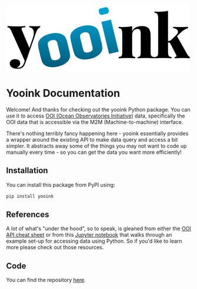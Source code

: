 ![Yooink text logo](assets/text-logo.png)

# Yooink Documentation

Welcome! And thanks for checking out the yooink Python package. You can use 
it to access [OOI (Ocean Observatories Initiative)](https://oceanobservatories.org/) 
data, specifically the OOI data that is accessible via the M2M 
(Machine-to-machine) interface. 

There's nothing terribly fancy happening here - yooink essentially provides a 
wrapper around the existing API to make data query and access a bit simpler.
It abstracts away some of the things you may not want to code up manually 
every time - so you can get the data you want more efficiently!

## Installation

You can install this package from PyPI using:

```bash
pip install yooink
```

## References

A lot of what's "under the hood", so to speak, is gleaned from either the 
[OOI API cheat sheet](https://ooifb.org/wp-content/uploads/2023/03/API_Cheat_Sheet.pdf)
or from this [Jupyter notebook](https://github.com/ooi-data-review/2018-data-workshops/blob/master/chemistry/examples/quickstart_python.ipynb) 
that walks through an example set-up for accessing data using Python. So if 
you'd like to learn more please check out those resources.

## Code

You can find the repository [here](https://github.com/Waveform-Analytics/yooink).
